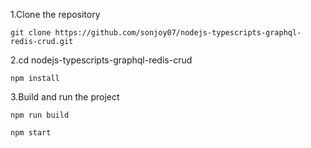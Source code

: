 1.Clone the repository

```
git clone https://github.com/sonjoy07/nodejs-typescripts-graphql-redis-crud.git
```
2.cd nodejs-typescripts-graphql-redis-crud

```
npm install
```

3.Build and run the project

```
npm run build
```
```
npm start
```